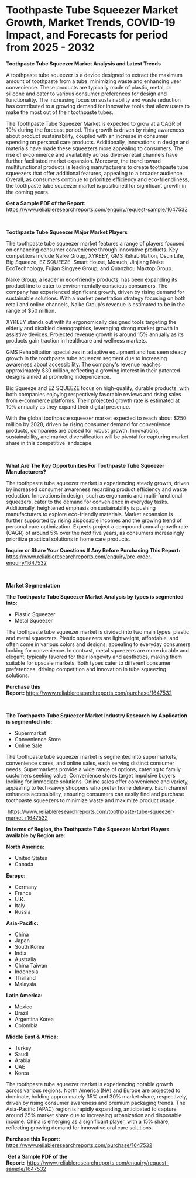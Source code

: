<p><h1>Toothpaste Tube Squeezer Market Growth, Market Trends, COVID-19 Impact, and Forecasts for period from 2025 - 2032</h1></p><p><strong>Toothpaste Tube Squeezer Market Analysis and Latest Trends</strong></p>
<p><p>A toothpaste tube squeezer is a device designed to extract the maximum amount of toothpaste from a tube, minimizing waste and enhancing user convenience. These products are typically made of plastic, metal, or silicone and cater to various consumer preferences for design and functionality. The increasing focus on sustainability and waste reduction has contributed to a growing demand for innovative tools that allow users to make the most out of their toothpaste tubes.</p><p>The Toothpaste Tube Squeezer Market is expected to grow at a CAGR of 10% during the forecast period. This growth is driven by rising awareness about product sustainability, coupled with an increase in consumer spending on personal care products. Additionally, innovations in design and materials have made these squeezers more appealing to consumers. The rise of e-commerce and availability across diverse retail channels have further facilitated market expansion. Moreover, the trend toward multifunctional products is leading manufacturers to create toothpaste tube squeezers that offer additional features, appealing to a broader audience. Overall, as consumers continue to prioritize efficiency and eco-friendliness, the toothpaste tube squeezer market is positioned for significant growth in the coming years.</p></p>
<p><strong>Get a Sample PDF of the Report:&nbsp;</strong> <a href="https://www.reliableresearchreports.com/enquiry/request-sample/1647532?utm_campaign=34&utm_medium=2&utm_source=Github&utm_content=ia&utm_term=15042025&utm_id=toothpaste-tube-squeezer">https://www.reliableresearchreports.com/enquiry/request-sample/1647532</a></p>
<p>&nbsp;</p>
<p><strong>Toothpaste Tube Squeezer Major Market Players</strong></p>
<p><p>The toothpaste tube squeezer market features a range of players focused on enhancing consumer convenience through innovative products. Key competitors include Naike Group, XYKEEY, GMS Rehabilitation, Osun Life, Big Squeeze, EZ SQUEEZE, Smart House, Mosuch, Jinjiang Naike EcoTechnology, Fujian Singyee Group, and Quanzhou Maxtop Group.</p><p>Naike Group, a leader in eco-friendly products, has been expanding its product line to cater to environmentally conscious consumers. The company has experienced significant growth, driven by rising demand for sustainable solutions. With a market penetration strategy focusing on both retail and online channels, Naike Group's revenue is estimated to be in the range of $50 million.</p><p>XYKEEY stands out with its ergonomically designed tools targeting the elderly and disabled demographics, leveraging strong market growth in assistive devices. Projected revenue growth is around 15% annually as its products gain traction in healthcare and wellness markets.</p><p>GMS Rehabilitation specializes in adaptive equipment and has seen steady growth in the toothpaste tube squeezer segment due to increasing awareness about accessibility. The company's revenue reaches approximately $30 million, reflecting a growing interest in their patented designs aimed at promoting independence.</p><p>Big Squeeze and EZ SQUEEZE focus on high-quality, durable products, with both companies enjoying respectively favorable reviews and rising sales from e-commerce platforms. Their projected growth rate is estimated at 10% annually as they expand their digital presence.</p><p>With the global toothpaste squeezer market expected to reach about $250 million by 2028, driven by rising consumer demand for convenience products, companies are poised for robust growth. Innovations, sustainability, and market diversification will be pivotal for capturing market share in this competitive landscape.</p></p>
<p>&nbsp;</p>
<p><strong>What Are The Key Opportunities For Toothpaste Tube Squeezer Manufacturers?</strong></p>
<p><p>The toothpaste tube squeezer market is experiencing steady growth, driven by increased consumer awareness regarding product efficiency and waste reduction. Innovations in design, such as ergonomic and multi-functional squeezers, cater to the demand for convenience in everyday tasks. Additionally, heightened emphasis on sustainability is pushing manufacturers to explore eco-friendly materials. Market expansion is further supported by rising disposable incomes and the growing trend of personal care optimization. Experts project a compound annual growth rate (CAGR) of around 5% over the next five years, as consumers increasingly prioritize practical solutions in home care products.</p></p>
<p><strong>Inquire or Share Your Questions If Any Before Purchasing This Report:</strong> <a href="https://www.reliableresearchreports.com/enquiry/pre-order-enquiry/1647532?utm_campaign=34&utm_medium=2&utm_source=Github&utm_content=ia&utm_term=15042025&utm_id=toothpaste-tube-squeezer">https://www.reliableresearchreports.com/enquiry/pre-order-enquiry/1647532</a></p>
<p>&nbsp;</p>
<p><strong>Market Segmentation</strong></p>
<p><strong>The Toothpaste Tube Squeezer Market Analysis by types is segmented into:</strong></p>
<p><ul><li>Plastic Squeezer</li><li>Metal Squeezer</li></ul></p>
<p><p>The toothpaste tube squeezer market is divided into two main types: plastic and metal squeezers. Plastic squeezers are lightweight, affordable, and often come in various colors and designs, appealing to everyday consumers looking for convenience. In contrast, metal squeezers are more durable and elegant, typically favored for their longevity and aesthetics, making them suitable for upscale markets. Both types cater to different consumer preferences, driving competition and innovation in tube squeezing solutions.</p></p>
<p><strong>Purchase this Report:&nbsp;</strong><a href="https://www.reliableresearchreports.com/purchase/1647532?utm_campaign=34&utm_medium=2&utm_source=Github&utm_content=ia&utm_term=15042025&utm_id=toothpaste-tube-squeezer">https://www.reliableresearchreports.com/purchase/1647532</a></p>
<p>&nbsp;</p>
<p><strong>The Toothpaste Tube Squeezer Market Industry Research by Application is segmented into:</strong></p>
<p><ul><li>Supermarket</li><li>Convenience Store</li><li>Online Sale</li></ul></p>
<p><p>The toothpaste tube squeezer market is segmented into supermarkets, convenience stores, and online sales, each serving distinct consumer needs. Supermarkets provide a wide range of options, catering to family customers seeking value. Convenience stores target impulsive buyers looking for immediate solutions. Online sales offer convenience and variety, appealing to tech-savvy shoppers who prefer home delivery. Each channel enhances accessibility, ensuring consumers can easily find and purchase toothpaste squeezers to minimize waste and maximize product usage.</p></p>
<p><a href="https://www.reliableresearchreports.com/toothpaste-tube-squeezer-market-r1647532?utm_campaign=34&utm_medium=2&utm_source=Github&utm_content=ia&utm_term=15042025&utm_id=toothpaste-tube-squeezer">&nbsp;https://www.reliableresearchreports.com/toothpaste-tube-squeezer-market-r1647532</a></p>
<p><strong>In terms of Region, the Toothpaste Tube Squeezer Market Players available by Region are:</strong></p>
<p>
    <p> <strong> North America: </strong>
        <ul>
            <li>United States</li>
            <li>Canada</li>
        </ul>
        </p> 
    <p> <strong> Europe: </strong>
        <ul>
            <li>Germany</li>
            <li>France</li>
            <li>U.K.</li>
            <li>Italy</li>
            <li>Russia</li>
        </ul>
        </p> 
    <p> <strong> Asia-Pacific: </strong>
        <ul>
            <li>China</li>
            <li>Japan</li>
            <li>South Korea</li>
            <li>India</li>
            <li>Australia</li>
            <li>China Taiwan</li>
            <li>Indonesia</li>
            <li>Thailand</li>
            <li>Malaysia</li>
        </ul>
        </p> 
    <p> <strong> Latin America: </strong>
        <ul>
            <li>Mexico</li>
            <li>Brazil</li>
            <li>Argentina Korea</li>
            <li>Colombia</li>
        </ul>
        </p> 
    <p> <strong> Middle East & Africa: </strong>
        <ul>
            <li>Turkey</li>
            <li>Saudi</li>
            <li>Arabia</li>
            <li>UAE</li>
            <li>Korea</li>
        </ul>
    </p>
    </p>
<p><p>The toothpaste tube squeezer market is experiencing notable growth across various regions. North America (NA) and Europe are projected to dominate, holding approximately 35% and 30% market share, respectively, driven by rising consumer awareness and premium packaging trends. The Asia-Pacific (APAC) region is rapidly expanding, anticipated to capture around 25% market share due to increasing urbanization and disposable income. China is emerging as a significant player, with a 15% share, reflecting growing demand for innovative oral care solutions.</p></p>
<p><strong>Purchase this Report: </strong><a href="https://www.reliableresearchreports.com/purchase/1647532?utm_campaign=34&utm_medium=2&utm_source=Github&utm_content=ia&utm_term=15042025&utm_id=toothpaste-tube-squeezer">https://www.reliableresearchreports.com/purchase/1647532</a></p>
<p>&nbsp;<strong>Get a Sample PDF of the Report:&nbsp;&nbsp;</strong><a href="https://www.reliableresearchreports.com/enquiry/request-sample/1647532?utm_campaign=34&utm_medium=2&utm_source=Github&utm_content=ia&utm_term=15042025&utm_id=toothpaste-tube-squeezer">https://www.reliableresearchreports.com/enquiry/request-sample/1647532</a></p>
<p><strong></strong></p>
<p><p></p><p></p><p></p></p>